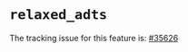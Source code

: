 # `relaxed_adts`

The tracking issue for this feature is: [#35626]

[#35626]: https://github.com/rust-lang/rust/issues/35626



